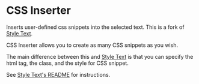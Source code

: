 # CSS Inserter
 Inserts user-defined css snippets into the selected text.
 This is a fork of [Style Text](https://github.com/juanjoarranz/style-text-obsidian-plugin).

 CSS Inserter allows you to create as many CSS snippets as you wish.

 The main difference between this and [Style Text](https://github.com/juanjoarranz/style-text-obsidian-plugin) is that you can specify the html tag, the class, and the style for CSS snippet.

 See [Style Text's README](https://github.com/juanjoarranz/style-text-obsidian-plugin?tab=readme-ov-file#obsidian-style-text) for instructions.